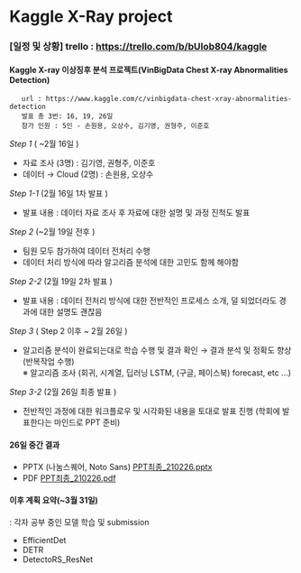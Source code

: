 # Kaggle X-Ray project

### [일정 및 상황] trello : https://trello.com/b/bUIob804/kaggle  
    
#### Kaggle X-ray 이상징후 분석 프로젝트(VinBigData Chest X-ray Abnormalities Detection)   
       url : https://www.kaggle.com/c/vinbigdata-chest-xray-abnormalities-detection
       발표 총 3번: 16, 19, 26일   
       참가 인원 : 5인 - 손원용, 오상수, 김기영, 권형주, 이준호   
       
_Step 1_ ( ~2월 16일 )      
- 자료 조사 (3명) : 김기영, 권형주, 이준호   
- 데이터 → Cloud (2명) : 손원용, 오상수   

_Step 1-1_ (2월 16일 1차 발표 )   
- 발표 내용 : 데이터 자료 조사 후 자료에 대한 설명 및 과정 진척도 발표   

_Step 2_ (~2월 19일 전후 )   
- 팀원 모두 참가하여 데이터 전처리 수행   
- 데이터 처리 방식에 따라 알고리즘 분석에 대한 고민도 함께 해야함   

_Step 2-2_ (2월 19일 2차 발표 )   
- 발표 내용 : 데이터 전처리 방식에 대한 전반적인 프로세스 소개, 덜 되었더라도 경과에 대한 설명도 괜찮음   

_Step 3_ ( Step 2 이후 ~ 2월 26일 )   
- 알고리즘 분석이 완료되는대로 학습 수행 및 결과 확인 → 결과 분석 및 정확도 향상 (반복작업 수행)   
  ※ 알고리즘 조사 (회귀, 시계열, 딥러닝 LSTM, (구글, 페이스북) forecast, etc ...)   
  
_Step 3-2_ (2월 26일 최종 발표 )   
- 전반적인 과정에 대한 워크플로우 및 시각화된 내용을 토대로 발표 진행 (학회에 발표한다는 마인드로 PPT 준비)   

#### 26일 중간 결과
+ PPTX (나눔스퀘어, Noto Sans)
[PPT최종_210226.pptx](https://github.com/X-Ray-Project/main/files/6047455/PPT._210226.pptx)
+ PDF
[PPT최종_210226.pdf](https://github.com/HyungJoo-Kwon/project/blob/main/Kaggle%20X-Ray%20project/PPT._210226.pdf)

#### 이후 계획 요약(~3월 31일)
  : 각자 공부 중인 모델 학습 및 submission
  + EfficientDet
  + DETR
  + DetectoRS_ResNet
